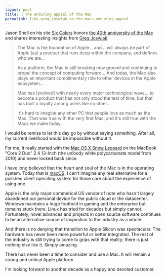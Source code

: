 ```yaml
---
layout: post
title: 🔗 The enduring appeal of the Mac
permalink: link-greg-joswiak-on-the-macs-enduring-appeal
---
```


Jason Snell on his site [Six Colors](https://sixcolors.com) honors [the 40th anniversity of the Mac](https://brainbaking.com/post/2023/11/on-writing-for-yourself-in-public/) and shares interesting insights from [Greg Joswiak](https://en.wikipedia.org/wiki/Greg_Joswiak):

> The Mac is the foundation of Apple... and... will always be part of Apple [as] a product that runs deep within the company, and defines who we are...
>
> As a platform, the Mac is still breaking new ground and continuing to propel the concept of computing forward... And today, the Mac also plays an important complimentary role to other devices in the Apple ecosystem...
> 
> Mac has [evolved] with nearly every major technological wave... to become a product that has not only stood the test of time, but that has built a loyalty among users like no other...
>
> It's hard to imagine any other PC that people love as much as the Mac. That was true with the very first Mac, and it's still true with the Macs we make today.

I would be remiss to let this day go by without saying something. After all, my current livelihood would be impossible without it.

For me, it really started with the [Mac OS X Snow Leopard](https://en.wikipedia.org/wiki/Mac_OS_X_Snow_Leopard) on the MacBook "Core 2 Duo" 2.4 13-Inch (the unibody white polycarbonate model from 2010) and never looked back since.

I have long believed that the heart and soul of the Mac is in the operating system. Today that is [macOS](https://en.wikipedia.org/wiki/MacOS). I can't imagine any real alternative for a polished client operating system for those care about the experience of using one.

Apple is the only major commerical OS vendor of note who hasn't largely abandoned our personal device for the public cloud or the datacenter. Windows maintains a huge foothold in gaming and the enterprise but remains stuck there. Linux has tried for decades but simply cannot. Fortunately, novel advances and projects in open source software continues to be an alternative source of inspiration to the industry as a whole.

And there is no denying that transition to Apple Silicon was spectacular. The hardware has never been more powerful or better integrated. The rest of the industry is still trying to come to grips with that reality; there is just nothing else like it. Simply amazing.

There has never been a time to consider and use a Mac. It will remain a strong and critical Apple platform.

I'm looking forward to another decade as a happy and devoted customer.
